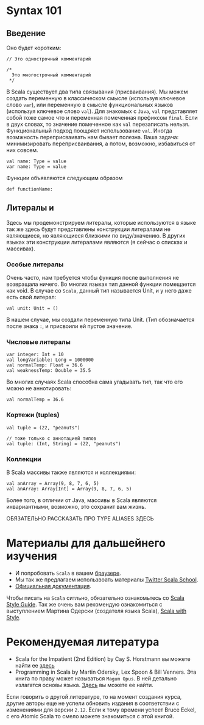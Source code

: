 Syntax 101
==========

## Введение
Оно будет коротким:

    // Это однострочный комментарий

    /*
      Это многострочный комментарий
     */

В Scala существует два типа связывания (присваивания). Мы можем создать
переменную в классическом смысле (используя ключевое слово `var`), или
переменную в смысле функциональных языков (используя ключевое слово
`val`). Для знакомых с `Java`, `val` представляет собой тоже самое что
и переменная помеченная префиксом `final`. Если в двух словах, то
значение помеченное как `val` перезаписать нельзя. Функциональный подход
поощряет использование `val`. Иногда возмжность переприсваивать нам
бывает полезна. Ваша задача: минимизировать переприсваивания, а потом,
возможно, избавиться от них совсем.

    val name: Type = value
    var name: Type = value

Функции объявляются следующим образом

    def functionName:


## Литералы и
Здесь мы продемонстрируем литералы, которые используются в языке
так же здесь будут представлены конструкции литералами не являющиеся,
но являющиеся близкими по виду/значению. В других языках эти конструкции
литералами являются (я сейчас о списках и массивах).


### Особые литералы
Очень часто, нам требуется чтобы функция после выполнения не возвращала
ничего. Во многих языках тип данной функции помещается как void.
В случае со `Scala`, данный тип называется Unit, и у него даже есть свой
литерал:

    val unit: Unit = ()

В нашем случае, мы создали переменную типа Unit. (Тип обозначается после
знака `:`, и присвоили ей пустое значение.


### Числовые литералы

    var integer: Int = 10
    val longVariable: Long = 1000000
    val normalTemp: Float = 36.6
    val weaknessTemp: Double = 35.5

Во многих случаях Scala способна сама угадывать тип, так что его можно
не аннотировать:

    val normalTemp = 36.6
    



### Кортежи (tuples)

    val tuple = (22, "peanuts")

    // тоже только с аннотацией типов
    val tuple: (Int, String) = (22, "peanuts")


### Коллекции
В Scala массивы также являются и коллекциями:

    val anArray = Array(9, 8, 7, 6, 5)
    val anArray: Array[Int] = Array(9, 8, 7, 6, 5)

Более того, в отличии от Java, массивы в Scala являются инвариантными,
возможно, это сохранит вам жизнь.




ОБЯЗАТЕЛЬНО РАССКАЗАТЬ ПРО TYPE ALIASES ЗДЕСЬ



Материалы для дальшейнего изучения
==================================
  - И попробовать `Scala` в вашем
  [браузере](http://scalatutorials.com/tour/).
  - Мы так же предлагаем использвоать материалы
  [Twitter Scala School](http://twitter.github.io/scala_school/).
  - [Официальная документация](http://docs.scala-lang.org/).
  
  Чтобы писать на `Scala` ситльно, обязательно ознакомьтесь со
  [Scala Style Guide](http://docs.scala-lang.org/style/). Так же очень
  вам рекомендую ознакомиться с выступлением Мартина Одерски (создателя
  языка Scala), [Scala with Style](https://www.youtube.com/watch?v=kkTFx3-duc8).
  
Рекомендуемая литература
========================
  - Scala for the Impatient (2nd Edition) by Cay S. Horstmann вы можете
  найти ее [здесь](https://www.amazon.com/Scala-Impatient-2nd-Cay-Horstmann/dp/0134540565/)
  - Programming in Scala by Martin Odersky, Lex Spoon & Bill Venners.
  Эта книга по праву может называться `Magum Opus`. В ней детально
  излагатся основы языка. [Здесь](https://www.amazon.com/Programming-Scala-Updated-2-12/dp/0981531687)
  вы можете ее найти.
  
Если говорить о другой литературе, то на момент создания курса, другие
авторы еще не успели обновить издания в соответствии с изменениями для
версии `2.12`. Если к тому времени успеет Bruce Eckel, с его Atomic
Scala то смело можете знакомиться с этой книгой.
